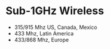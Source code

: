 # Sub-1GHz Wireless

- 315/915 Mhz US, Canada, Mexico
- 433 Mhz, Latin America
- 433/868 Mhz, Europe